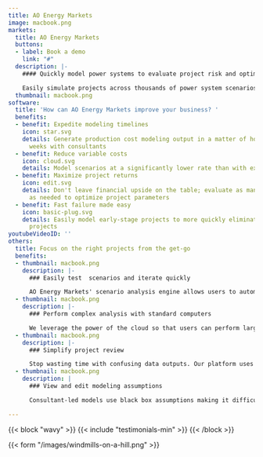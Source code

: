 ```yaml
---
title: AO Energy Markets
image: macbook.png
markets:
  title: AO Energy Markets
  buttons:
  - label: Book a demo
    link: "#"
  description: |-
    #### Quickly model power systems to evaluate project risk and optimize financial viability

    Easily simulate projects across thousands of power system scenarios to evaluate and optimize basis risk, market pricing, congestion, and overall financial upside of renewable and storage projects using the latest research in production cost, unit commitment, capacity expansion, and uncertainty modeling.
  thumbnail: macbook.png
software:
  title: 'How can AO Energy Markets improve your business? '
  benefits:
  - benefit: Expedite modeling timelines
    icon: star.svg
    details: Generate production cost modeling output in a matter of hours vs. 2-4
      weeks with consultants
  - benefit: Reduce variable costs
    icon: cloud.svg
    details: Model scenarios at a significantly lower rate than with external consultants
  - benefit: Maximize project returns
    icon: edit.svg
    details: Don't leave financial upside on the table; evaluate as many scenarios
      as needed to optimize project parameters
  - benefit: Fast failure made easy
    icon: basic-plug.svg
    details: Easily model early-stage projects to more quickly eliminate unviable
      projects
youtubeVideoID: ''
others:
  title: Focus on the right projects from the get-go
  benefits:
  - thumbnail: macbook.png
    description: |-
      ### Easily test  scenarios and iterate quickly

      AO Energy Markets' scenario analysis engine allows users to automatically queue thousands of modeling scenarios with just a few clicks. After initial runs, it's easy to adjust parameters and identify the best project configuration. Consultant-provided runs only include a handful of scenario views and revised runs come with additional multi-week timelines.
  - thumbnail: macbook.png
    description: |-
      ### Perform complex analysis with standard computers

      We leverage the power of the cloud so that users can perform large-scale modeling runs with just a laptop.
  - thumbnail: macbook.png
    description: |-
      ### Simplify project review

      Stop wasting time with confusing data outputs. Our platform uses a clean interface and data visualization so that it's easy to determine how to capture financial upside and meet your project goals.
  - thumbnail: macbook.png
    description: |
      ### View and edit modeling assumptions

      Consultant-led models use black box assumptions making it difficult for developers to understand what is being analyzed and adjust parameters as needed. We use an open modeling approach so you can clearly view and augment the assumptions to better align with your team's approach.

---
```

{{< block "wavy" >}}
{{< include "testimonials-min" >}}
{{< /block >}}

{{< form "/images/windmills-on-a-hill.png" >}}